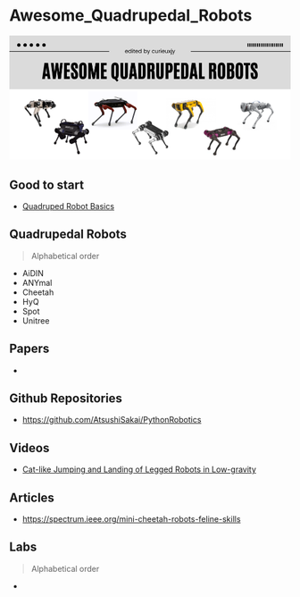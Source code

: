 # Awesome_Quadrupedal_Robots

![](./assets/cover.png)

## Good to start
- [Quadruped Robot Basics](https://youtu.be/O_2swSMecB4)

## Quadrupedal Robots
> Alphabetical order
- AiDIN
- ANYmal
- Cheetah
- HyQ
- Spot
- Unitree

## Papers
-  

## Github Repositories
- https://github.com/AtsushiSakai/PythonRobotics

## Videos
- [Cat-like Jumping and Landing of Legged Robots in Low-gravity](https://youtu.be/KQhlZa42fe4) 

## Articles
- https://spectrum.ieee.org/mini-cheetah-robots-feline-skills

## Labs
> Alphabetical order
- []()
